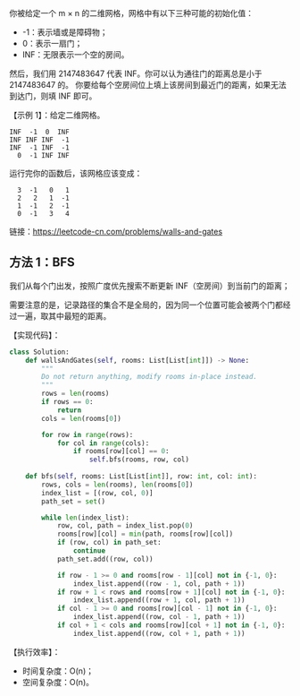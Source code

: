 你被给定一个 m × n 的二维网格，网格中有以下三种可能的初始化值：
- -1：表示墙或是障碍物；
- 0：表示一扇门；
- INF：无限表示一个空的房间。

然后，我们用 2147483647 代表 INF。你可以认为通往门的距离总是小于 2147483647 的。
你要给每个空房间位上填上该房间到最近门的距离，如果无法到达门，则填 INF 即可。

【示例 1】：给定二维网格。
```
INF  -1  0  INF
INF INF INF  -1
INF  -1 INF  -1
  0  -1 INF INF
```

运行完你的函数后，该网格应该变成：

```
  3  -1   0   1
  2   2   1  -1
  1  -1   2  -1
  0  -1   3   4
```

链接：https://leetcode-cn.com/problems/walls-and-gates

## 方法 1：BFS
我们从每个门出发，按照广度优先搜索不断更新 INF（空房间）到当前门的距离；

需要注意的是，记录路径的集合不是全局的，因为同一个位置可能会被两个门都经过一遍，取其中最短的距离。

【实现代码】：
```python
class Solution:
    def wallsAndGates(self, rooms: List[List[int]]) -> None:
        """
        Do not return anything, modify rooms in-place instead.
        """
        rows = len(rooms)
        if rows == 0:
            return
        cols = len(rooms[0])

        for row in range(rows):
            for col in range(cols):
                if rooms[row][col] == 0:
                    self.bfs(rooms, row, col)
    
    def bfs(self, rooms: List[List[int]], row: int, col: int):
        rows, cols = len(rooms), len(rooms[0])
        index_list = [(row, col, 0)]
        path_set = set()

        while len(index_list):
            row, col, path = index_list.pop(0)
            rooms[row][col] = min(path, rooms[row][col])
            if (row, col) in path_set:                
                continue
            path_set.add((row, col))

            if row - 1 >= 0 and rooms[row - 1][col] not in {-1, 0}:
                index_list.append((row - 1, col, path + 1))
            if row + 1 < rows and rooms[row + 1][col] not in {-1, 0}:
                index_list.append((row + 1, col, path + 1))
            if col - 1 >= 0 and rooms[row][col - 1] not in {-1, 0}:
                index_list.append((row, col - 1, path + 1))
            if col + 1 < cols and rooms[row][col + 1] not in {-1, 0}:
                index_list.append((row, col + 1, path + 1))
```

【执行效率】：
- 时间复杂度：O(n)；
- 空间复杂度：O(n)。
